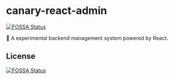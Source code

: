 # canary-react-admin
[![FOSSA Status](https://app.fossa.com/api/projects/git%2Bgithub.com%2F0x219%2Fcanary-react-admin.svg?type=shield)](https://app.fossa.com/projects/git%2Bgithub.com%2F0x219%2Fcanary-react-admin?ref=badge_shield)

🧪 A experimental backend management system powered by React.


## License
[![FOSSA Status](https://app.fossa.com/api/projects/git%2Bgithub.com%2F0x219%2Fcanary-react-admin.svg?type=large)](https://app.fossa.com/projects/git%2Bgithub.com%2F0x219%2Fcanary-react-admin?ref=badge_large)